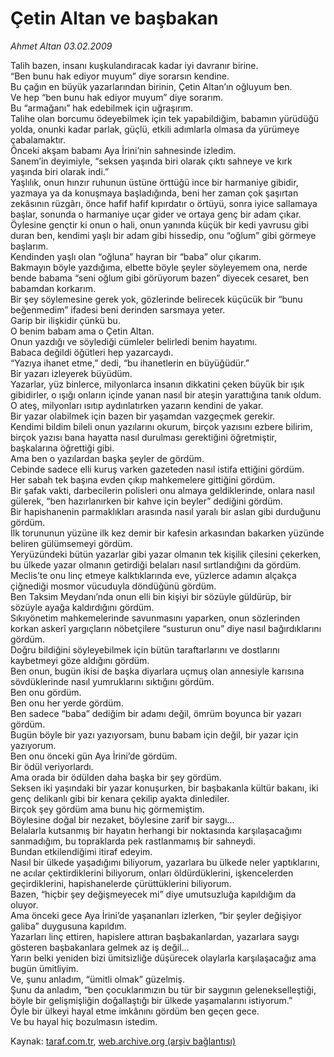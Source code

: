 # Çetin Altan ve başbakan

*Ahmet Altan 03.02.2009*

<div class="yazi">Talih bazen, insanı kuşkulandıracak kadar iyi davranır birine. <br/>“Ben bunu hak ediyor muyum” diye sorarsın kendine. <br/>Bu çağın en büyük yazarlarından birinin, Çetin Altan’ın oğluyum ben. <br/>Ve hep “ben bunu hak ediyor muyum” diye sorarım. <br/>Bu “armağanı” hak edebilmek için uğraşırım. <br/>Talihe olan borcumu ödeyebilmek için tek yapabildiğim, babamın yürüdüğü yolda, onunki kadar parlak, güçlü, etkili adımlarla olmasa da yürümeye çabalamaktır. <br/>Önceki akşam babamı Aya İrini’nin sahnesinde izledim. <br/>Sanem’in deyimiyle, “seksen yaşında biri olarak çıktı sahneye ve kırk yaşında biri olarak indi.” <br/>Yaşlılık, onun hınzır ruhunun üstüne örttüğü ince bir harmaniye gibidir, yazmaya ya da konuşmaya başladığında, beni her zaman çok şaşırtan zekâsının rüzgârı, önce hafif hafif kıpırdatır o örtüyü, sonra iyice sallamaya başlar, sonunda o harmaniye uçar gider ve ortaya genç bir adam çıkar. <br/>Öylesine gençtir ki onun o hali, onun yanında küçük bir kedi yavrusu gibi duran ben, kendimi yaşlı bir adam gibi hissedip, onu “oğlum” gibi görmeye başlarım. <br/>Kendinden yaşlı olan “oğluna” hayran bir “baba” olur çıkarım. <br/>Bakmayın böyle yazdığıma, elbette böyle şeyler söyleyemem ona, nerde bende babama “seni oğlum gibi görüyorum bazen” diyecek cesaret, ben babamdan korkarım. <br/>Bir şey söylemesine gerek yok, gözlerinde belirecek küçücük bir “bunu beğenmedim” ifadesi beni derinden sarsmaya yeter. <br/>Garip bir ilişkidir çünkü bu. <br/>O benim babam ama o Çetin Altan. <br/>Onun yazdığı ve söylediği cümleler belirledi benim hayatımı. <br/>Babaca değildi öğütleri hep yazarcaydı. <br/>“Yazıya ihanet etme,” dedi, “bu ihanetlerin en büyüğüdür.” <br/>Bir yazarı izleyerek büyüdüm. <br/>Yazarlar, yüz binlerce, milyonlarca insanın dikkatini çeken büyük bir ışık gibidirler, o ışığı onların içinde yanan nasıl bir ateşin yarattığına tanık oldum. <br/>O ateş, milyonları ısıtıp aydınlatırken yazarın kendini de yakar. <br/>Bir yazar olabilmek için bazen bir yaşamdan vazgeçmek gerekir. <br/>Kendimi bildim bileli onun yazılarını okurum, birçok yazısını ezbere bilirim, birçok yazısı bana hayatta nasıl durulması gerektiğini öğretmiştir, başkalarına öğrettiği gibi. <br/>Ama ben o yazılardan başka şeyler de gördüm. <br/>Cebinde sadece elli kuruş varken gazeteden nasıl istifa ettiğini gördüm. <br/>Her sabah tek başına evden çıkıp mahkemelere gittiğini gördüm. <br/>Bir şafak vakti, darbecilerin polisleri onu almaya geldiklerinde, onlara nasıl gülerek, “ben hazırlanırken bir kahve için beyler” dediğini gördüm. <br/>Bir hapishanenin parmaklıkları arasında nasıl yaralı bir aslan gibi durduğunu gördüm. <br/>İlk torununun yüzüne ilk kez demir bir kafesin arkasından bakarken yüzünde beliren gülümsemeyi gördüm. <br/>Yeryüzündeki bütün yazarlar gibi yazar olmanın tek kişilik çilesini çekerken, bu ülkede yazar olmanın getirdiği belaları nasıl sırtlandığını da gördüm. <br/>Meclis’te onu linç etmeye kalktıklarında eve, yüzlerce adamın alçakça çiğnediği mosmor vücuduyla döndüğünü gördüm. <br/>Ben Taksim Meydanı’nda onun elli bin kişiyi bir sözüyle güldürüp, bir sözüyle ayağa kaldırdığını gördüm. <br/>Sıkıyönetim mahkemelerinde savunmasını yaparken, onun sözlerinden korkan askerî yargıçların nöbetçilere “susturun onu” diye nasıl bağırdıklarını gördüm. <br/>Doğru bildiğini söyleyebilmek için bütün taraftarlarını ve dostlarını kaybetmeyi göze aldığını gördüm. <br/>Ben onun, bugün ikisi de başka diyarlara uçmuş olan annesiyle karısına sövdüklerinde nasıl yumruklarını sıktığını gördüm. <br/>Ben onu gördüm. <br/>Ben onu her yerde gördüm. <br/>Ben sadece “baba” dediğim bir adamı değil, ömrüm boyunca bir yazarı gördüm. <br/>Bugün böyle bir yazı yazıyorsam, bunu babam için değil, bir yazar için yazıyorum. <br/>Ben onu önceki gün Aya İrini’de gördüm. <br/>Bir ödül veriyorlardı. <br/>Ama orada bir ödülden daha başka bir şey gördüm. <br/>Seksen iki yaşındaki bir yazar konuşurken, bir başbakanla kültür bakanı, iki genç delikanlı gibi bir kenara çekilip ayakta dinlediler. <br/>Birçok şey gördüm ama bunu hiç görmemiştim. <br/>Böylesine doğal bir nezaket, böylesine zarif bir saygı... <br/>Belalarla kutsanmış bir hayatın herhangi bir noktasında karşılaşacağımı sanmadığım, bu topraklarda pek rastlanmamış bir sahneydi. <br/>Bundan etkilendiğimi itiraf edeyim. <br/>Nasıl bir ülkede yaşadığımı biliyorum, yazarlara bu ülkede neler yaptıklarını, ne acılar çektirdiklerini biliyorum, onları öldürdüklerini, işkencelerden geçirdiklerini, hapishanelerde çürüttüklerini biliyorum. <br/>Bazen, “hiçbir şey değişmeyecek mi” diye umutsuzluğa kapıldığım da oluyor. <br/>Ama önceki gece Aya İrini’de yaşananları izlerken, “bir şeyler değişiyor galiba” duygusuna kapıldım. <br/>Yazarları linç ettiren, hapislere attıran başbakanlardan, yazarlara saygı gösteren başbakanlara gelmek az iş değil... <br/>Yarın belki yeniden bizi ümitsizliğe düşürecek olaylarla karşılaşacağız ama bugün ümitliyim. <br/>Ve, şunu anladım, “ümitli olmak” güzelmiş. <br/>Şunu da anladım, “ben çocuklarımızın bu tür bir saygının gelenekselleştiği, böyle bir gelişmişliğin doğallaştığı bir ülkede yaşamalarını istiyorum.” <br/>Öyle bir ülkeyi hayal etme imkânını gördüm ben geçen gece. <br/>Ve bu hayal hiç bozulmasın istedim.</div>

Kaynak: [taraf.com.tr](http://www.taraf.com.tr:80/makale/3859.htm), [web.archive.org (arşiv bağlantısı)](http://web.archive.org/web/20100428082950/http://www.taraf.com.tr:80/makale/3859.htm)
